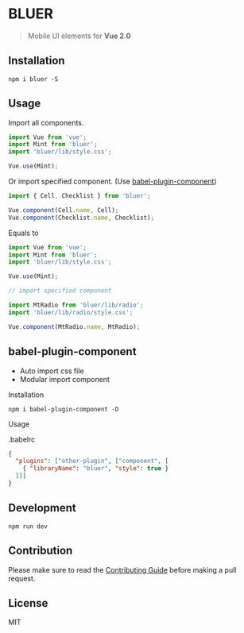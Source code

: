 # BLUER

> Mobile UI elements for **Vue 2.0**

## Installation
```shell
npm i bluer -S
```

## Usage

Import all components.

```javascript
import Vue from 'vue';
import Mint from 'bluer';
import 'bluer/lib/style.css';

Vue.use(Mint);
```

Or import specified component. (Use [babel-plugin-component](https://www.npmjs.com/package/babel-plugin-component))

```javascript
import { Cell, Checklist } from 'bluer';

Vue.component(Cell.name, Cell);
Vue.component(Checklist.name, Checklist);
```


Equals to

```javascript
import Vue from 'vue';
import Mint from 'bluer';
import 'bluer/lib/style.css';

Vue.use(Mint);

// import specified component

import MtRadio from 'bluer/lib/radio';
import 'bluer/lib/radio/style.css';

Vue.component(MtRadio.name, MtRadio);
```

## babel-plugin-component
- Auto import css file
- Modular import component

Installation
```shell
npm i babel-plugin-component -D
```

Usage

.babelrc
```json
{
  "plugins": ["other-plugin", ["component", [
    { "libraryName": "bluer", "style": true }
  ]]]
}
```

## Development

```shell
npm run dev
```

## Contribution
Please make sure to read the [Contributing Guide](https://github.com/ElemeFE/bluer/blob/master/.github/CONTRIBUTING_en-us.md) before making a pull request.

## License
MIT
